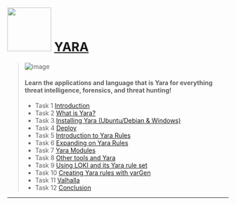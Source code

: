 # <img src="https://user-images.githubusercontent.com/51442719/174496736-c14a8624-fedd-4e8d-887f-4dad42bb6a40.png" width="100"> [YARA](https://tryhackme.com/room/yara)
  > ![image](https://user-images.githubusercontent.com/51442719/174496659-3b7fe02a-6ed9-430e-b601-7f46edeaf1f2.png)
  > ####  Learn the applications and language that is Yara for everything threat intelligence, forensics, and threat hunting!
  > - Task 1  [Introduction]()
  > - Task 2  [What is Yara?]()
  > - Task 3  [Installing Yara (Ubuntu/Debian & Windows)]()
  > - Task 4  [Deploy]()
  > - Task 5  [Introduction to Yara Rules]()
  > - Task 6  [Expanding on Yara Rules]()
  > - Task 7  [Yara Modules]()
  > - Task 8  [Other tools and Yara]()
  > - Task 9  [Using LOKI and its Yara rule set]()
  > - Task 10  [Creating Yara rules with yarGen]()
  > - Task 11  [Valhalla]()
  > - Task 12  [Conclusion]()

---





